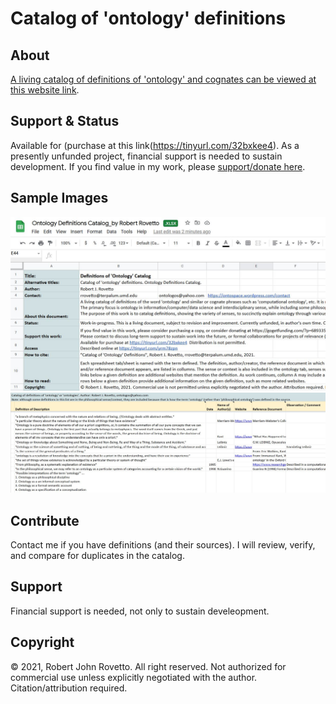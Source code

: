 # Catalog of 'ontology' definitions
## About
[A living catalog of definitions of 'ontology' and cognates can be viewed at this website link](https://tinyurl.com/mtae3d8s). 

## Support & Status
Available for (purchase at this link(https://tinyurl.com/32bxkee4).
As a presently unfunded project, financial support is needed to sustain development.
If you find value in my work, please [support/donate here](https://gogetfunding.com/knowledge-organization-services-ontology-terminology-metadata-concept-analysis/).  

## Sample Images
![Screen capture 1](https://github.com/rrovetto/Ontology-Development-Guidelines/blob/master/images/ScreenCapture_README_OntoDefCat_Rovetto.JPG?raw=true)
![Screen capture 2](https://github.com/rrovetto/Ontology-Development-Guidelines/blob/master/images/ScreenCapture_Onto_OntoDefCat_Rovetto.JPG?raw=true)
## Contribute
Contact me if you have definitions (and their sources). I will review, verify, and compare for duplicates in the catalog. 
## Support 
Financial support is needed, not only to sustain develeopment.


## Copyright
© 2021, Robert John Rovetto. All right reserved.
Not authorized for commercial use unless explicitly negotiated with the author. Citation/attribution required.
